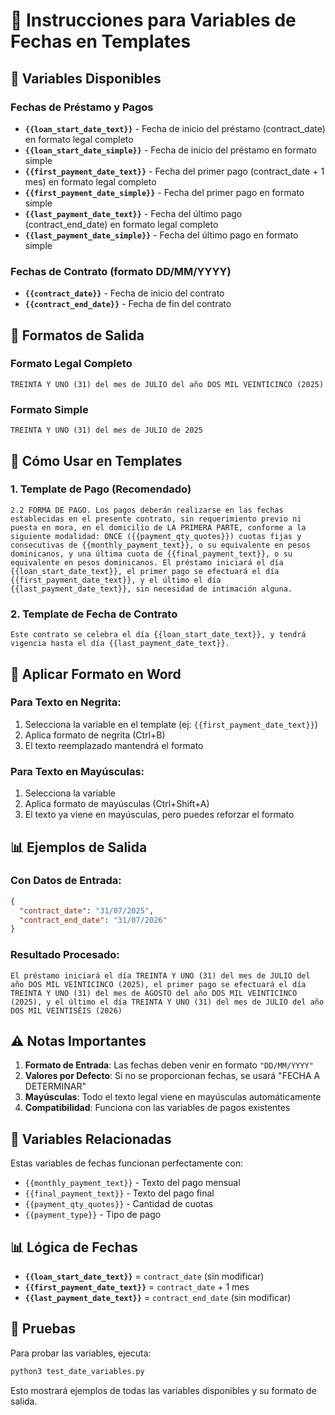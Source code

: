 # 📅 Instrucciones para Variables de Fechas en Templates

## 🎯 Variables Disponibles

### Fechas de Préstamo y Pagos
- **`{{loan_start_date_text}}`** - Fecha de inicio del préstamo (contract_date) en formato legal completo
- **`{{loan_start_date_simple}}`** - Fecha de inicio del préstamo en formato simple
- **`{{first_payment_date_text}}`** - Fecha del primer pago (contract_date + 1 mes) en formato legal completo
- **`{{first_payment_date_simple}}`** - Fecha del primer pago en formato simple
- **`{{last_payment_date_text}}`** - Fecha del último pago (contract_end_date) en formato legal completo
- **`{{last_payment_date_simple}}`** - Fecha del último pago en formato simple

### Fechas de Contrato (formato DD/MM/YYYY)
- **`{{contract_date}}`** - Fecha de inicio del contrato
- **`{{contract_end_date}}`** - Fecha de fin del contrato

## 📝 Formatos de Salida

### Formato Legal Completo
```
TREINTA Y UNO (31) del mes de JULIO del año DOS MIL VEINTICINCO (2025)
```

### Formato Simple
```
TREINTA Y UNO (31) del mes de JULIO de 2025
```

## 🔧 Cómo Usar en Templates

### 1. Template de Pago (Recomendado)
```word
2.2 FORMA DE PAGO. Los pagos deberán realizarse en las fechas establecidas en el presente contrato, sin requerimiento previo ni puesta en mora, en el domicilio de LA PRIMERA PARTE, conforme a la siguiente modalidad: ONCE ({{payment_qty_quotes}}) cuotas fijas y consecutivas de {{monthly_payment_text}}, o su equivalente en pesos dominicanos, y una última cuota de {{final_payment_text}}, o su equivalente en pesos dominicanos. El préstamo iniciará el día {{loan_start_date_text}}, el primer pago se efectuará el día {{first_payment_date_text}}, y el último el día {{last_payment_date_text}}, sin necesidad de intimación alguna.
```

### 2. Template de Fecha de Contrato
```word
Este contrato se celebra el día {{loan_start_date_text}}, y tendrá vigencia hasta el día {{last_payment_date_text}}.
```

## 🎨 Aplicar Formato en Word

### Para Texto en Negrita:
1. Selecciona la variable en el template (ej: `{{first_payment_date_text}}`)
2. Aplica formato de negrita (Ctrl+B)
3. El texto reemplazado mantendrá el formato

### Para Texto en Mayúsculas:
1. Selecciona la variable
2. Aplica formato de mayúsculas (Ctrl+Shift+A)
3. El texto ya viene en mayúsculas, pero puedes reforzar el formato

## 📊 Ejemplos de Salida

### Con Datos de Entrada:
```json
{
  "contract_date": "31/07/2025",
  "contract_end_date": "31/07/2026"
}
```

### Resultado Procesado:
```
El préstamo iniciará el día TREINTA Y UNO (31) del mes de JULIO del año DOS MIL VEINTICINCO (2025), el primer pago se efectuará el día TREINTA Y UNO (31) del mes de AGOSTO del año DOS MIL VEINTICINCO (2025), y el último el día TREINTA Y UNO (31) del mes de JULIO del año DOS MIL VEINTISÉIS (2026)
```

## ⚠️ Notas Importantes

1. **Formato de Entrada**: Las fechas deben venir en formato `"DD/MM/YYYY"`
2. **Valores por Defecto**: Si no se proporcionan fechas, se usará "FECHA A DETERMINAR"
3. **Mayúsculas**: Todo el texto legal viene en mayúsculas automáticamente
4. **Compatibilidad**: Funciona con las variables de pagos existentes

## 🔄 Variables Relacionadas

Estas variables de fechas funcionan perfectamente con:
- `{{monthly_payment_text}}` - Texto del pago mensual
- `{{final_payment_text}}` - Texto del pago final
- `{{payment_qty_quotes}}` - Cantidad de cuotas
- `{{payment_type}}` - Tipo de pago

## 📊 Lógica de Fechas

- **`{{loan_start_date_text}}`** = `contract_date` (sin modificar)
- **`{{first_payment_date_text}}`** = `contract_date` + 1 mes
- **`{{last_payment_date_text}}`** = `contract_end_date` (sin modificar)

## 🧪 Pruebas

Para probar las variables, ejecuta:
```bash
python3 test_date_variables.py
```

Esto mostrará ejemplos de todas las variables disponibles y su formato de salida. 